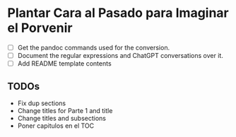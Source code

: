 # Plantar Cara al Pasado para Imaginar el Porvenir

- [ ] Get the pandoc commands used for the conversion.
- [ ] Document the regular expressions and ChatGPT conversations over it.
- [ ] Add README template contents

## TODOs
- Fix dup sections
- Change titles for Parte 1 and title
- Change titles and subsections
- Poner capitulos en el TOC